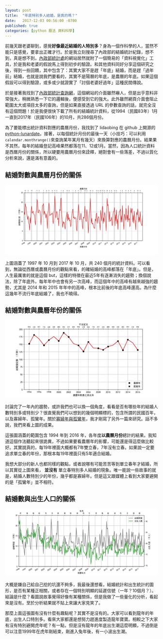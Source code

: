 ```yaml
---
layout: post
title:  "年底特別多人結婚，是真的嗎？"
date:   2017-12-03 00:56:00 -0700
published: true
categories: [python 曆法 資料科學]
---
```



前幾天跟老婆聊到，感覺**好像最近結婚的人特別多**？身為一個作科學的人，當然不能只是感覺，要拿出正確才行。於是我立刻搜尋了內政部的結婚統計紀錄，想不到，真是想不到，[內政部統計處](http://www.moi.gov.tw/stat/chart.aspx?ChartID=S0703)的網站居然就附了一個簡易的「資料視覺化」工具，於是我和老婆的假說馬上得到初步的驗證。和其他資料同好分享這個研究之後，得到一些回饋，其中包含了：其實大家不是趕「年底」結婚，而是趕「過年前」結婚，也就是說我們要看的，其實不是陽曆的年底，是農曆的年底。如果這個假設可以得到驗證，或多或少就證實了「討個老婆好過年」這種民間傳說。

於是接著我找到了[內政部統計查詢網](http://statis.moi.gov.tw/micst/stmain.jsp?sys=100)，這個網站的介面雖然嚇人，但是出乎意料非常強大，稍微熟悉一下它的邏輯後，便感受到它的強大。此外雖然網頁介面會阻止範圍太大或項目太多的查詢，但是如果直接透過 URL 的參數查詢的話，就完全沒有這個問題！於是我便很快下載了所有的結婚統計資料，從1994（民國83年）1月一直到2017年（民國106年）的10月，共286個月份。

為了要能標出統計資料對應的農曆月份，我找到了 lidaobing 在 github 上開源的 [python-lunardate](https://github.com/lidaobing/python-lunardate)。接著，以每個統計月份的最後一天（小技巧：可以利用`calendar.monthrange()`來查詢某年某月有幾天）來換算對應的農曆月份。結果果不其然，每年的結婚登記高峰果然都落在11、12或1月。當然，因為人口統計資料是西曆月份的關係，所以硬要用農曆月份來詮釋，絕對會有一些落差，不過以質化分析來說，還是滿有意義的。


## 結婚對數與農曆月份的關係

![結婚對數與農曆月份的關係](/assets/img/2017/marriage_vs_year.png)

上圖涵蓋了 1997 年 10 月到 2017 年 10 月，共 240 個月的統計資料。可以看到，無論從西曆或農曆月份的觀點來看，的確結婚的高峰都落在「年底」。但是，人生最厲害的就是這個 but，這樣的特徵在最近5年有逐漸消失的趨勢；換個說法，除了年底外，每年年中也會有另一次高峰，而這個年中的高峰有越來越強的趨勢，尤其是 2014 年和 2015 年年中的高峰，根本比前後的年底高峰還高。為什麼這幾年不流行年底結婚了，我也不曉得。

## 結婚對數與農曆年份的關係

![結婚對數與農曆年份的關係](/assets/img/2017/lichun_vs_lunar_year.png)

討論完了一年內的趨勢，或許我們也可以換一個角度，看看是否有哪些年的結婚人數特別多或特別少？很直覺我們可以想到的幾個明顯標的，包含所謂的民國百年，以及寡婦年、孤鸞年。關於[寡婦年與孤鸞年](http://blog.ponan.li/post/2017/12/02/lichun/)，我才剛寫了另外一篇來研究。話不多說，我們來看上圖的成果。

這張圖涵蓋的範圍包含 1994 年到  2016 年，各年度**以農曆月份**總計的結果。我知道這個作法聽起來很詭異，不過如果要看農曆年的影響，可能還是得這麼做比較好。其實說真的，每19年裡面大概都有7年雙立春，7年沒有立春。如果說一定要追求單立春的年份，那根本每19年裡面只有5年適合結婚。

我想大部分的新人也都同樣的觀點，或者說哪有可能苦苦等到單立春年才結婚，所以其實從上圖來看， **並沒有** 單立春特別多人結婚的現象。唯一能說一些故事的就是，結婚人數特別少的年份，幾乎都是寡婦年。但是這又跟媒體上看到大家要避開的是「孤鸞年」並不相符。

## 結婚數與出生人口的關係

![結婚數與出生人口的關係](/assets/img/2017/birth_vs_year.png)

大概是嫌自己給自己挖的坑還不夠多，我最後還想看，結婚統計和出生統計的圖形，是否有某種正相關，或者存在一個特別明顯的延遲信號（一年？10個月？）。結論是什麼？看圖說故事覺得好像有某種關係，但是我做了一些量化的分析，看起來是沒有。至於分析結果就不貼上來讓大家見笑了。

那麼上面這張圖有沒有什麼有趣點呢？其實不是沒有的。大家可以看到龍年的年底，出生人口特別多。看來大家都還是想努力趕進度製造龍年寶寶。相較之下大家有沒有特別避開虎年呢？有一點，但是沒有龍年的年底出生潮這麼明顯，不過倒是可以注意1999年在虎年剛結束，剛進入兔年後，有一小波出生潮。
